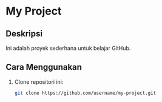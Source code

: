 # My Project

## Deskripsi
Ini adalah proyek sederhana untuk belajar GitHub.

## Cara Menggunakan
1. Clone repositori ini:
   ```bash
   git clone https://github.com/username/my-project.git
